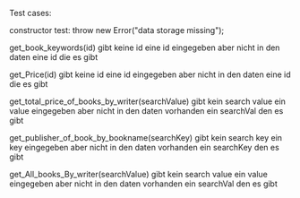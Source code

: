 Test cases:

constructor test: throw new Error("data storage missing");

get_book_keywords(id)
gibt keine id
eine id eingegeben aber nicht in den daten
eine id die es gibt

get_Price(id)
gibt keine id
eine id eingegeben aber nicht in den daten
eine id die es gibt

get_total_price_of_books_by_writer(searchValue)
gibt kein search value
ein value eingegeben aber nicht in den daten vorhanden
ein searchVal den es gibt

get_publisher_of_book_by_bookname(searchKey)
gibt kein search key
ein key eingegeben aber nicht in den daten vorhanden
ein searchKey den es gibt

get_All_books_By_writer(searchValue)
gibt kein search value
ein value eingegeben aber nicht in den daten vorhanden
ein searchVal den es gibt
